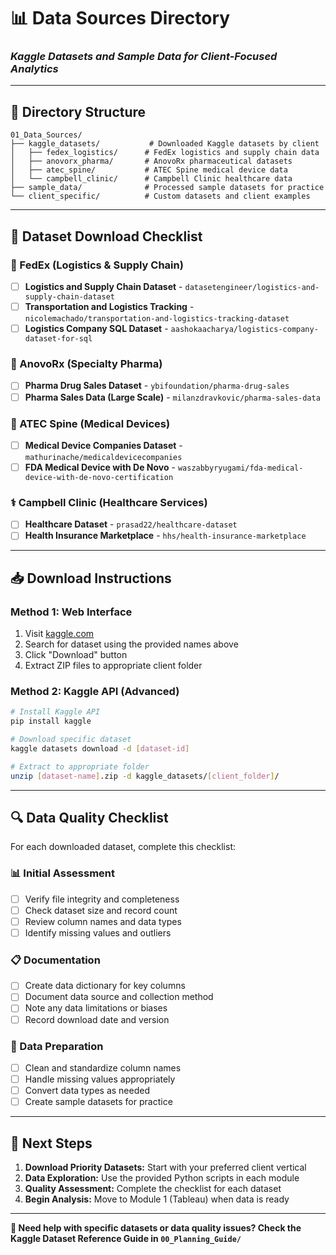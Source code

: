 # 📊 Data Sources Directory
### *Kaggle Datasets and Sample Data for Client-Focused Analytics*

---

## 📁 Directory Structure

```
01_Data_Sources/
├── kaggle_datasets/           # Downloaded Kaggle datasets by client
│   ├── fedex_logistics/      # FedEx logistics and supply chain data
│   ├── anovorx_pharma/       # AnovoRx pharmaceutical datasets
│   ├── atec_spine/           # ATEC Spine medical device data
│   └── campbell_clinic/      # Campbell Clinic healthcare data
├── sample_data/              # Processed sample datasets for practice
└── client_specific/          # Custom datasets and client examples
```

---

## 🎯 Dataset Download Checklist

### **🚚 FedEx (Logistics & Supply Chain)**
- [ ] **Logistics and Supply Chain Dataset** - `datasetengineer/logistics-and-supply-chain-dataset`
- [ ] **Transportation and Logistics Tracking** - `nicolemachado/transportation-and-logistics-tracking-dataset`
- [ ] **Logistics Company SQL Dataset** - `aashokaacharya/logistics-company-dataset-for-sql`

### **💊 AnovoRx (Specialty Pharma)**
- [ ] **Pharma Drug Sales Dataset** - `ybifoundation/pharma-drug-sales`
- [ ] **Pharma Sales Data (Large Scale)** - `milanzdravkovic/pharma-sales-data`

### **🏥 ATEC Spine (Medical Devices)**
- [ ] **Medical Device Companies Dataset** - `mathurinache/medicaldevicecompanies`
- [ ] **FDA Medical Device with De Novo** - `waszabbyryugami/fda-medical-device-with-de-novo-certification`

### **⚕️ Campbell Clinic (Healthcare Services)**
- [ ] **Healthcare Dataset** - `prasad22/healthcare-dataset`
- [ ] **Health Insurance Marketplace** - `hhs/health-insurance-marketplace`

---

## 📥 Download Instructions

### **Method 1: Web Interface**
1. Visit [kaggle.com](https://kaggle.com)
2. Search for dataset using the provided names above
3. Click "Download" button
4. Extract ZIP files to appropriate client folder

### **Method 2: Kaggle API (Advanced)**
```bash
# Install Kaggle API
pip install kaggle

# Download specific dataset
kaggle datasets download -d [dataset-id]

# Extract to appropriate folder
unzip [dataset-name].zip -d kaggle_datasets/[client_folder]/
```

---

## 🔍 Data Quality Checklist

For each downloaded dataset, complete this checklist:

### **📊 Initial Assessment**
- [ ] Verify file integrity and completeness
- [ ] Check dataset size and record count
- [ ] Review column names and data types
- [ ] Identify missing values and outliers

### **📋 Documentation**
- [ ] Create data dictionary for key columns
- [ ] Document data source and collection method
- [ ] Note any data limitations or biases
- [ ] Record download date and version

### **🧹 Data Preparation**
- [ ] Clean and standardize column names
- [ ] Handle missing values appropriately
- [ ] Convert data types as needed
- [ ] Create sample datasets for practice

---

## 🎯 Next Steps

1. **Download Priority Datasets:** Start with your preferred client vertical
2. **Data Exploration:** Use the provided Python scripts in each module
3. **Quality Assessment:** Complete the checklist for each dataset
4. **Begin Analysis:** Move to Module 1 (Tableau) when data is ready

---

**📧 Need help with specific datasets or data quality issues? Check the Kaggle Dataset Reference Guide in `00_Planning_Guide/`**
